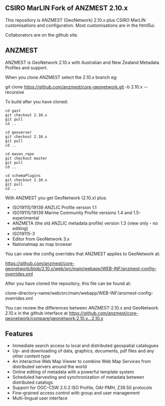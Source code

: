 CSIRO MarLIN Fork of ANZMEST 2.10.x
-----------------------------------

This repository is ANZMEST (GeoNetwork) 2.10.x plus CSIRO MarLIN customisations and configuration. Most customisations are in the html5ui.

Collaborators are on the github site.

ANZMEST
-------

ANZMEST is GeoNetwork 2.10.x with Australian and New Zealand Metadata Profiles and support.

When you clone ANZMEST select the 2.10.x branch eg:

git clone https://github.com/anzmest/core-geonetwork.git -b 2.10.x --recursive

To build after you have cloned:

```
cd gast
git checkout 2.10.x
git pull
cd ..

cd geoserver
git checkout 2.10.x
git pull
cd ..

cd maven_repo
git checkout master
git pull
cd ..

cd schemaPlugins
git checkout 2.10.x
git pull
cd ..
```

With ANZMEST you get GeoNetwork (2.10.x) plus:

* ISO19115/19139 ANZLIC Profile version 1.1
* ISO19115/19139 Marine Community Profile versions 1.4 and 1.5-experimental
* ANZMETA (the old ANZLIC metadata profile) version 1.3 (view only - no editing)
* ISO19115-3
* Editor from GeoNetwork 3.x
* Nationalmap as map browser

You can view the config overrides that ANZMEST applies to GeoNetwork at:

https://github.com/anzmest/core-geonetwork/blob/2.10.x/web/src/main/webapp/WEB-INF/anzmest-config-overrides.xml

After you have cloned the repository, this file can be found at:

clone-directory-name/web/src/main/webapp/WEB-INF/anzmest-config-overrides.xml

You can review the differences between ANZMEST-2.10.x and GeoNetwork 2.10.x 
in the github interface at https://github.com/anzmest/core-geonetwork/compare/geonetwork:2.10.x...2.10.x

Features
--------

* Immediate search access to local and distributed geospatial catalogues
* Up- and downloading of data, graphics, documents, pdf files and any other content type
* An interactive Web Map Viewer to combine Web Map Services from distributed servers around the world
* Online editing of metadata with a powerful template system
* Scheduled harvesting and synchronization of metadata between distributed catalogs
* Support for OGC-CSW 2.0.2 ISO Profile, OAI-PMH, Z39.50 protocols
* Fine-grained access control with group and user management
* Multi-lingual user interface
